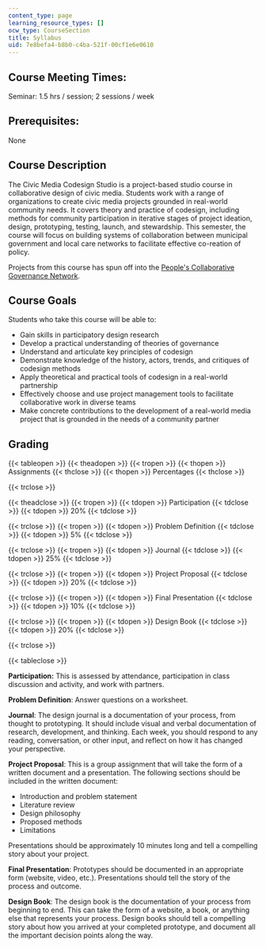 ```yaml
---
content_type: page
learning_resource_types: []
ocw_type: CourseSection
title: Syllabus
uid: 7e8befa4-b8b0-c4ba-521f-00cf1e6e0610
---
```


Course Meeting Times:
---------------------

Seminar: 1.5 hrs / session; 2 sessions / week

Prerequisites:
--------------

None

Course Description
------------------

The Civic Media Codesign Studio is a project-based studio course in collaborative design of civic media. Students work with a range of organizations to create civic media projects grounded in real-world community needs. It covers theory and practice of codesign, including methods for community participation in iterative stages of project ideation, design, prototyping, testing, launch, and stewardship. This semester, the course will focus on building systems of collaboration between municipal government and local care networks to facilitate effective co-reation of policy. 

Projects from this course has spun off into the [People's Collaborative Governance Network](https://collabgov.mit.edu/).

Course Goals
------------

Students who take this course will be able to:

*   Gain skills in participatory design research
*   Develop a practical understanding of theories of governance
*   Understand and articulate key principles of codesign
*   Demonstrate knowledge of the history, actors, trends, and critiques of codesign methods
*   Apply theoretical and practical tools of codesign in a real-world partnership
*   Effectively choose and use project management tools to facilitate collaborative work in diverse teams
*   Make concrete contributions to the development of a real-world media project that is grounded in the needs of a community partner

Grading
-------

{{< tableopen >}}
{{< theadopen >}}
{{< tropen >}}
{{< thopen >}}
Assignments
{{< thclose >}}
{{< thopen >}}
Percentages
{{< thclose >}}

{{< trclose >}}

{{< theadclose >}}
{{< tropen >}}
{{< tdopen >}}
Participation
{{< tdclose >}}
{{< tdopen >}}
20%
{{< tdclose >}}

{{< trclose >}}
{{< tropen >}}
{{< tdopen >}}
Problem Definition
{{< tdclose >}}
{{< tdopen >}}
5%
{{< tdclose >}}

{{< trclose >}}
{{< tropen >}}
{{< tdopen >}}
Journal
{{< tdclose >}}
{{< tdopen >}}
25%
{{< tdclose >}}

{{< trclose >}}
{{< tropen >}}
{{< tdopen >}}
Project Proposal
{{< tdclose >}}
{{< tdopen >}}
20%
{{< tdclose >}}

{{< trclose >}}
{{< tropen >}}
{{< tdopen >}}
Final Presentation
{{< tdclose >}}
{{< tdopen >}}
10%
{{< tdclose >}}

{{< trclose >}}
{{< tropen >}}
{{< tdopen >}}
Design Book
{{< tdclose >}}
{{< tdopen >}}
20%
{{< tdclose >}}

{{< trclose >}}

{{< tableclose >}}

**Participation:** This is assessed by attendance, participation in class discussion and activity, and work with partners.

**Problem Definition**: Answer questions on a worksheet.

**Journal**: The design journal is a documentation of your process, from thought to prototyping. It should include visual and verbal documentation of research, development, and thinking. Each week, you should respond to any reading, conversation, or other input, and reflect on how it has changed your perspective. 

**Project Proposal**: This is a group assignment that will take the form of a written document and a presentation. The following sections should be included in the written document:

*   Introduction and problem statement
*   Literature review
*   Design philosophy
*   Proposed methods
*   Limitations

Presentations should be approximately 10 minutes long and tell a compelling story about your project.

**Final Presentation**: Prototypes should be documented in an appropriate form (website, video, etc.). Presentations should tell the story of the process and outcome.

**Design Book**: The design book is the documentation of your process from beginning to end. This can take the form of a website, a book, or anything else that represents your process. Design books should tell a compelling story about how you arrived at your completed prototype, and document all the important decision points along the way.
